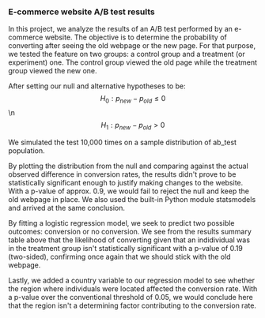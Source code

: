 ### E-commerce website A/B test results

In this project, we analyze the results of an A/B test performed by an e-commerce website. The objective is to determine 
the probability of converting after seeing the old webpage or the new page. For that purpose, we tested the feature on 
two groups: a control group and a treatment (or experiment) one. The control group viewed the old page while the treatment 
group viewed the new one.

After setting our null and alternative hypotheses to be: 
$$H_0: p_{new} - p_{old} \leq 0$$ \n
$$H_1: p_{new} - p_{old} > 0$$

We simulated the test 10,000 times on a sample distribution of ab_test population.

By plotting the distribution from the null and comparing against the actual observed difference in conversion rates, the 
results didn't prove to be statistically significant enough to justify making changes to the website. With a p-value of 
approx. 0.9, we would fail to reject the null and keep the old webpage in place. We also used the built-in Python module 
statsmodels and arrived at the same conclusion.

By fitting a logistic regression model, we seek to predict two possible outcomes: conversion or no conversion. We see from 
the results summary table above that the likelihood of converting given that an indidividual was in the treatment group isn't 
statistically significant with a p-value of 0.19 (two-sided), confirming once again that we should stick with the old webpage.

Lastly, we added a country variable to our regression model to see whether the region where individuals were located affected 
the conversion rate. With a p-value over the conventional threshold of 0.05, we would conclude here that the region isn't a 
determining factor contributing to the conversion rate.
